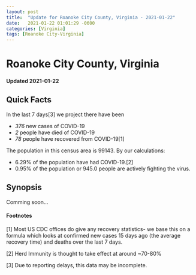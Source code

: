 ```yaml
---
layout: post
title:  "Update for Roanoke City County, Virginia - 2021-01-22"
date:   2021-01-22 01:01:29 -0600
categories: [Virginia]
tags: [Roanoke City-Virginia]
---
```


# Roanoke City County, Virginia
#### Updated 2021-01-22

## Quick Facts

In the last 7 days[3] we project there have been
- *376* new cases of COVID-19
- *2* people have died of COVID-19
- *78* people have recovered from COVID-19[1]

The population in this census area is 99143. By our calculations:
- 6.29% of the population have had COVID-19.[2]
- 0.95% of the population or 945.0 people are actively fighting the virus.

## Synopsis

Comming soon...


#### Footnotes

[1] Most US CDC offices do give any recovery statistics- we base this on a formula which looks at confirmed new cases
15 days ago (the average recovery time) and deaths over the last 7 days.

[2] Herd Immunity is thought to take effect at around ~70-80%

[3] Due to reporting delays, this data may be incomplete.
 
    